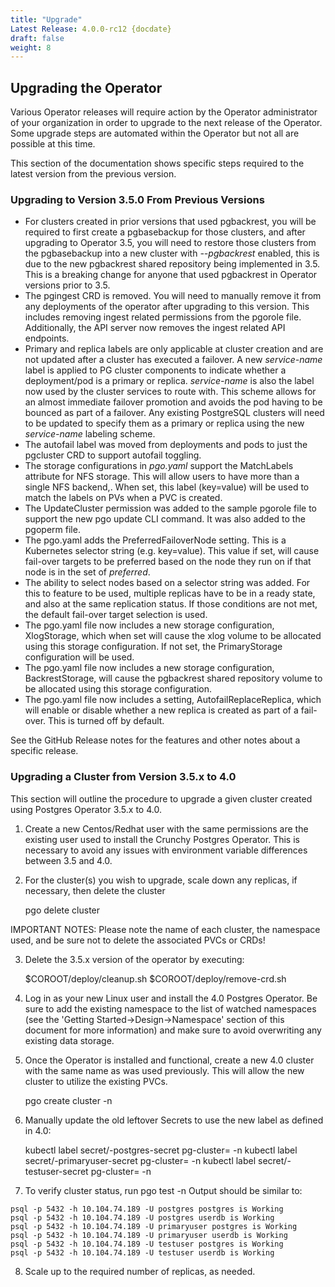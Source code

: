 ```yaml
---
title: "Upgrade"
Latest Release: 4.0.0-rc12 {docdate}
draft: false
weight: 8
---
```


## Upgrading the Operator
Various Operator releases will require action by the Operator administrator of your organization in order to upgrade to the next release of the Operator.  Some upgrade steps are automated within the Operator but not all are possible at this time.

This section of the documentation shows specific steps required to the
latest version from the previous version.

### Upgrading to Version 3.5.0 From Previous Versions
 * For clusters created in prior versions that used pgbackrest, you
will be required to first create a pgbasebackup for those clusters,
and after upgrading to Operator 3.5, you will need to restore those clusters
from the pgbasebackup into a new cluster with *--pgbackrest* enabled, this
is due to the new pgbackrest shared repository being implemented in 3.5.  This
is a breaking change for anyone that used pgbackrest in Operator versions
prior to 3.5.
 * The pgingest CRD is removed. You will need to manually remove it from any deployments of the operator after upgrading to this version. This includes removing ingest related permissions from the pgorole file. Additionally, the API server now
removes the ingest related API endpoints.
 * Primary and replica labels are only applicable at cluster creation and are not updated after a cluster has executed a failover. A new *service-name* label is applied to PG cluster components to indicate whether a deployment/pod is a primary or replica. *service-name* is also the label now used by the cluster services to route with. This scheme allows for an almost immediate failover promotion and avoids the pod having to be bounced as part of a failover.  Any existing PostgreSQL clusters will need to be updated to specify them as a primary or replica using the new *service-name* labeling scheme.  
 * The autofail label was moved from deployments and pods to just the pgcluster CRD to support autofail toggling.
 * The storage configurations in *pgo.yaml* support the MatchLabels attribute for NFS storage. This will allow users to have more than a single NFS backend,. When set, this label (key=value) will be used to match the labels on PVs when a PVC is created.
 * The UpdateCluster permission was added to the sample pgorole file to support the new pgo update CLI command. It was also added to the pgoperm file.
 * The pgo.yaml adds the PreferredFailoverNode setting. This is a Kubernetes selector string (e.g. key=value).  This value if set, will cause fail-over targets to be preferred based on the node they run on if that node is in the set of *preferred*.
 * The ability to select nodes based on a selector string was added.  For this to feature to be used, multiple replicas have to be in a ready state, and also at the same replication status.  If those conditions are not met, the default fail-over target selection is used.
 * The pgo.yaml file now includes a new storage configuration, XlogStorage, which when set will cause the xlog volume to be allocated using this storage configuration. If not set, the PrimaryStorage configuration will be used.
 * The pgo.yaml file now includes a new storage configuration, BackrestStorage, will cause the pgbackrest shared repository volume to be allocated using this storage configuration. 
 * The pgo.yaml file now includes a setting, AutofailReplaceReplica, which will enable or disable whether a new replica is created as part of a fail-over. This is turned off by default.

See the GitHub Release notes for the features and other notes about a specific release.

### Upgrading a Cluster from Version 3.5.x to 4.0

This section will outline the procedure to upgrade a given cluster created using Postgres Operator 3.5.x to 4.0.

1) Create a new Centos/Redhat user with the same permissions are the existing user used to install the Crunchy Postgres Operator. This is necessary to avoid any issues with environment variable differences between 3.5 and 4.0.

2) For the cluster(s) you wish to upgrade, scale down any replicas, if necessary, then delete the cluster

	pgo delete cluster <clustername>

IMPORTANT NOTES:
Please note the name of each cluster, 
the namespace used, 
and be sure not to delete the associated PVCs or CRDs!

3) Delete the 3.5.x version of the operator by executing:

	$COROOT/deploy/cleanup.sh
	$COROOT/deploy/remove-crd.sh

4) Log in as your new Linux user and install the 4.0 Postgres Operator. Be sure to add the existing namespace to the list of watched namespaces (see the 'Getting Started->Design->Namespace' section of this document for more information)  and make sure to avoid overwriting any existing data storage.

5) Once the Operator is installed and functional, create a new 4.0 cluster with the same name as was used previously. This will allow the new cluster to utilize the existing PVCs.

	pgo create cluster <clustername> -n <namespace>

6) Manually update the old leftover Secrets to use the new label as defined in 4.0:

	kubectl label secret/<clustername>-postgres-secret pg-cluster=<clustername> -n <namespace>
	kubectl label secret/<clustername>-primaryuser-secret pg-cluster=<clustername> -n <namespace>
	kubectl label secret/<clustername>-testuser-secret pg-cluster=<clustername> -n <namespace>

7) To verify cluster status, run 
	pgo test <clustername> -n <namespace>
Output should be similar to:
```
psql -p 5432 -h 10.104.74.189 -U postgres postgres is Working
psql -p 5432 -h 10.104.74.189 -U postgres userdb is Working
psql -p 5432 -h 10.104.74.189 -U primaryuser postgres is Working
psql -p 5432 -h 10.104.74.189 -U primaryuser userdb is Working
psql -p 5432 -h 10.104.74.189 -U testuser postgres is Working
psql -p 5432 -h 10.104.74.189 -U testuser userdb is Working
``` 
8) Scale up to the required number of replicas, as needed.
